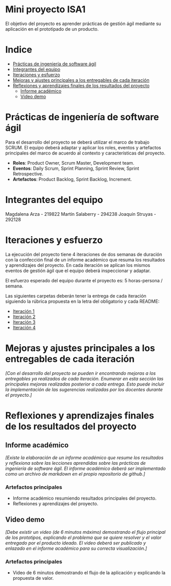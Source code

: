 # Mini proyecto ISA1

El objetivo del proyecto es aprender prácticas de gestión ágil mediante su aplicación en el prototipado de un producto.

# Indice

- [Prácticas de ingeniería de software ágil](#prácticas-de-ingeniería-de-software-ágil)
- [Integrantes del equipo](#integrantes-del-equipo)
- [Iteraciones y esfuerzo](#iteraciones-y-esfuerzo)
- [Mejoras y ajustes principales a los entregables de cada iteración](#mejoras-y-ajustes-principales-a-los-entregables-de-cada-iteración)
- [Reflexiones y aprendizajes finales de los resultados del proyecto](#reflexiones-y-aprendizajes-finales-de-los-resultados-del-proyecto)
  - [Informe académico](#informe-académico)
  - [Video demo](#video-demo)

# Prácticas de ingeniería de software ágil

Para el desarrollo del proyecto se deberá utilizar el marco de trabajo SCRUM. El equipo deberá adaptar y aplicar los roles, eventos y artefactos principales del marco de acuerdo al contexto y características del proyecto.

- **Roles**: Product Owner, Scrum Master, Development team.
- **Eventos**: Daily Scrum, Sprint Planning, Sprint Review, Sprint Retrospective.
- **Artefactos**: Product Backlog, Sprint Backlog, Increment.

# Integrantes del equipo

Magdalena Arza - 219822
Martín Salaberry - 294238
Joaquín Struyas - 292128

# Iteraciones y esfuerzo

La ejecución del proyecto tiene 4 iteraciones de dos semanas de duración con la confección final de un informe académico que resuma los resultados y aprendizajes del proyecto. En cada iteración se aplican los mismos eventos de gestión ágil que el equipo deberá inspeccionar y adaptar.

El esfuerzo esperado del equipo durante el proyecto es: 5 horas-persona / semana.

Las siguientes carpetas deberán tener la entrega de cada iteración siguiendo la rúbrica propuesta en la letra del obligatorio y cada README:

- [Iteración 1](./iteración-1/README.md)
- [Iteración 2](./iteración-2/README.md)
- [Iteración 3](./iteración-3/README.md)
- [Iteración 4](./iteración-4/README.md)

# Mejoras y ajustes principales a los entregables de cada iteración

_[Con el desarrollo del proyecto se pueden ir encontrando mejoras a los entregables ya realizados de cada iteración. Enumerar en esta sección las principales mejoras realizadas posterior a cada entrega. Esto puede incluir la implementación de las sugerencias realizadas por los docentes durante el proyecto.]_

# Reflexiones y aprendizajes finales de los resultados del proyecto

## Informe académico

_[Existe la elaboración de un informe académico que resume los resultados y reflexiona sobre las lecciones aprendidas sobre las prácticas de ingeniería de software ágil. El informe académico deberá ser implementado como un archivo de markdown en el propio repositorio de github.]_

### Artefactos principales

- Informe académico resumiendo resultados principales del proyecto.
- Reflexiones y aprendizajes del proyecto.

## Video demo

_[Debe existir un video (de 6 minutos máximo) demostrando el flujo principal de los prototipos, explicando el problema que se quiere resolver y el valor entregado por el producto ideado. El video deberá ser publicado y enlazado en el informe académico para su correcta visualización.]_

### Artefactos principales

- Video de 6 minutos demostrando el flujo de la aplicación y explicando la propuesta de valor.
